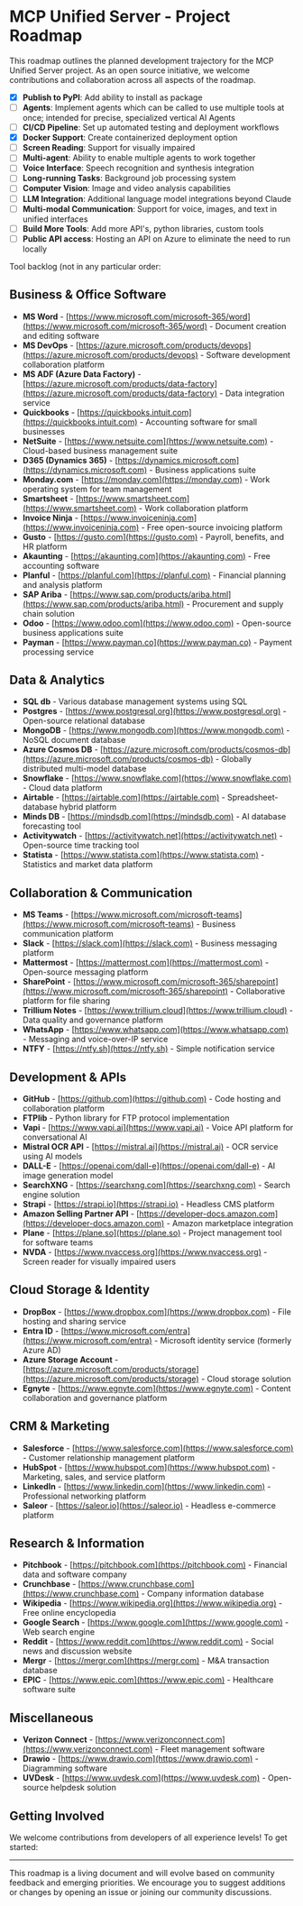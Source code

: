 # MCP Unified Server - Project Roadmap

This roadmap outlines the planned development trajectory for the MCP Unified Server project. As an open source initiative, we welcome contributions and collaboration across all aspects of the roadmap.


- [X] **Publish to PyPI**: Add ability to install as package
- [ ] **Agents**: Implement agents which can be called to use multiple tools at once; intended for precise, specialized vertical AI Agents
- [ ] **CI/CD Pipeline**: Set up automated testing and deployment workflows
- [X] **Docker Support**: Create containerized deployment option
- [ ] **Screen Reading**: Support for visually impaired
- [ ] **Multi-agent**: Ability to enable multiple agents to work together
- [ ] **Voice Interface**: Speech recognition and synthesis integration
- [ ] **Long-running Tasks**: Background job processing system
- [ ] **Computer Vision**: Image and video analysis capabilities
- [ ] **LLM Integration**: Additional language model integrations beyond Claude
- [ ] **Multi-modal Communication**: Support for voice, images, and text in unified interfaces
- [ ] **Build More Tools**: Add more API's, python libraries, custom tools
- [ ] **Public API access**: Hosting an API on Azure to eliminate the need to run locally

Tool backlog (not in any particular order:

## Business & Office Software
- **MS Word** - [https://www.microsoft.com/microsoft-365/word](https://www.microsoft.com/microsoft-365/word) - Document creation and editing software
- **MS DevOps** - [https://azure.microsoft.com/products/devops](https://azure.microsoft.com/products/devops) - Software development collaboration platform
- **MS ADF (Azure Data Factory)** - [https://azure.microsoft.com/products/data-factory](https://azure.microsoft.com/products/data-factory) - Data integration service
- **Quickbooks** - [https://quickbooks.intuit.com](https://quickbooks.intuit.com) - Accounting software for small businesses
- **NetSuite** - [https://www.netsuite.com](https://www.netsuite.com) - Cloud-based business management suite
- **D365 (Dynamics 365)** - [https://dynamics.microsoft.com](https://dynamics.microsoft.com) - Business applications suite
- **Monday.com** - [https://monday.com](https://monday.com) - Work operating system for team management
- **Smartsheet** - [https://www.smartsheet.com](https://www.smartsheet.com) - Work collaboration platform
- **Invoice Ninja** - [https://www.invoiceninja.com](https://www.invoiceninja.com) - Free open-source invoicing platform
- **Gusto** - [https://gusto.com](https://gusto.com) - Payroll, benefits, and HR platform
- **Akaunting** - [https://akaunting.com](https://akaunting.com) - Free accounting software
- **Planful** - [https://planful.com](https://planful.com) - Financial planning and analysis platform
- **SAP Ariba** - [https://www.sap.com/products/ariba.html](https://www.sap.com/products/ariba.html) - Procurement and supply chain solution
- **Odoo** - [https://www.odoo.com](https://www.odoo.com) - Open-source business applications suite
- **Payman** - [https://www.payman.co](https://www.payman.co) - Payment processing service

## Data & Analytics
- **SQL db** - Various database management systems using SQL
- **Postgres** - [https://www.postgresql.org](https://www.postgresql.org) - Open-source relational database
- **MongoDB** - [https://www.mongodb.com](https://www.mongodb.com) - NoSQL document database
- **Azure Cosmos DB** - [https://azure.microsoft.com/products/cosmos-db](https://azure.microsoft.com/products/cosmos-db) - Globally distributed multi-model database
- **Snowflake** - [https://www.snowflake.com](https://www.snowflake.com) - Cloud data platform
- **Airtable** - [https://airtable.com](https://airtable.com) - Spreadsheet-database hybrid platform
- **Minds DB** - [https://mindsdb.com](https://mindsdb.com) - AI database forecasting tool
- **Activitywatch** - [https://activitywatch.net](https://activitywatch.net) - Open-source time tracking tool
- **Statista** - [https://www.statista.com](https://www.statista.com) - Statistics and market data platform

## Collaboration & Communication
- **MS Teams** - [https://www.microsoft.com/microsoft-teams](https://www.microsoft.com/microsoft-teams) - Business communication platform
- **Slack** - [https://slack.com](https://slack.com) - Business messaging platform
- **Mattermost** - [https://mattermost.com](https://mattermost.com) - Open-source messaging platform
- **SharePoint** - [https://www.microsoft.com/microsoft-365/sharepoint](https://www.microsoft.com/microsoft-365/sharepoint) - Collaborative platform for file sharing
- **Trillium Notes** - [https://www.trillium.cloud](https://www.trillium.cloud) - Data quality and governance platform
- **WhatsApp** - [https://www.whatsapp.com](https://www.whatsapp.com) - Messaging and voice-over-IP service
- **NTFY** - [https://ntfy.sh](https://ntfy.sh) - Simple notification service

## Development & APIs
- **GitHub** - [https://github.com](https://github.com) - Code hosting and collaboration platform
- **FTPlib** - Python library for FTP protocol implementation
- **Vapi** - [https://www.vapi.ai](https://www.vapi.ai) - Voice API platform for conversational AI
- **Mistral OCR API** - [https://mistral.ai](https://mistral.ai) - OCR service using AI models
- **DALL-E** - [https://openai.com/dall-e](https://openai.com/dall-e) - AI image generation model
- **SearchXNG** - [https://searchxng.com](https://searchxng.com) - Search engine solution
- **Strapi** - [https://strapi.io](https://strapi.io) - Headless CMS platform
- **Amazon Selling Partner API** - [https://developer-docs.amazon.com](https://developer-docs.amazon.com) - Amazon marketplace integration
- **Plane** - [https://plane.so](https://plane.so) - Project management tool for software teams
- **NVDA** - [https://www.nvaccess.org](https://www.nvaccess.org) - Screen reader for visually impaired users

## Cloud Storage & Identity
- **DropBox** - [https://www.dropbox.com](https://www.dropbox.com) - File hosting and sharing service
- **Entra ID** - [https://www.microsoft.com/entra](https://www.microsoft.com/entra) - Microsoft identity service (formerly Azure AD)
- **Azure Storage Account** - [https://azure.microsoft.com/products/storage](https://azure.microsoft.com/products/storage) - Cloud storage solution
- **Egnyte** - [https://www.egnyte.com](https://www.egnyte.com) - Content collaboration and governance platform

## CRM & Marketing
- **Salesforce** - [https://www.salesforce.com](https://www.salesforce.com) - Customer relationship management platform
- **HubSpot** - [https://www.hubspot.com](https://www.hubspot.com) - Marketing, sales, and service platform
- **LinkedIn** - [https://www.linkedin.com](https://www.linkedin.com) - Professional networking platform
- **Saleor** - [https://saleor.io](https://saleor.io) - Headless e-commerce platform

## Research & Information
- **Pitchbook** - [https://pitchbook.com](https://pitchbook.com) - Financial data and software company
- **Crunchbase** - [https://www.crunchbase.com](https://www.crunchbase.com) - Company information database
- **Wikipedia** - [https://www.wikipedia.org](https://www.wikipedia.org) - Free online encyclopedia
- **Google Search** - [https://www.google.com](https://www.google.com) - Web search engine
- **Reddit** - [https://www.reddit.com](https://www.reddit.com) - Social news and discussion website
- **Mergr** - [https://mergr.com](https://mergr.com) - M&A transaction database
- **EPIC** - [https://www.epic.com](https://www.epic.com) - Healthcare software suite

## Miscellaneous
- **Verizon Connect** - [https://www.verizonconnect.com](https://www.verizonconnect.com) - Fleet management software
- **Drawio** - [https://www.drawio.com](https://www.drawio.com) - Diagramming software
- **UVDesk** - [https://www.uvdesk.com](https://www.uvdesk.com) - Open-source helpdesk solution

## Getting Involved

We welcome contributions from developers of all experience levels! To get started:

---

This roadmap is a living document and will evolve based on community feedback and emerging priorities. We encourage you to suggest additions or changes by opening an issue or joining our community discussions.
